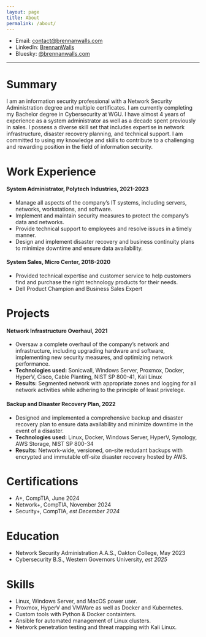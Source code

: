 ```yaml
---
layout: page
title: About
permalink: /about/
---
```


- Email: [contact@brennanwalls.com](mailto:contact@brennanwalls.com)
- LinkedIn: [BrennanWalls](https://linkedin.com/in/brennanwalls)
- Bluesky: [@brennanwalls.com](https://bsky.app/profile/brennanwalls.com)

---

# Summary

I am an information security professional with a Network Security Administration degree and multiple certificates. I am currently completing my Bachelor degree in Cybersecurity at WGU. I have almost 4 years of experience as a system administrator as well as a decade spent previously in sales. I possess a diverse skill set that includes expertise in network infrastructure, disaster recovery planning, and technical support. I am committed to using my knowledge and skills to contribute to a challenging and rewarding position in the field of information security.

# Work Experience

#### System Administrator, Polytech Industries, 2021-2023
- Manage all aspects of the company’s IT systems, including servers, networks, workstations, and software.
- Implement and maintain security measures to protect the company’s data and networks.
- Provide technical support to employees and resolve issues in a timely manner.
- Design and implement disaster recovery and business continuity plans to minimize downtime and ensure data availability.

#### System Sales, Micro Center, 2018-2020
- Provided technical expertise and customer service to help customers find and purchase the right technology products for their needs.
- Dell Product Champion and Business Sales Expert

# Projects


#### Network Infrastructure Overhaul, 2021
- Oversaw a complete overhaul of the company’s network and infrastructure, including upgrading hardware and software, implementing new security measures, and optimizing network performance.
- **Technologies used:** Sonicwall, Windows Server, Proxmox, Docker, HyperV, Cisco, Cable Planting, NIST SP 800-41, Kali Linux
- **Results:** Segmented network with appropriate zones and logging for all network activities while adhering to the principle of least privelege.

#### Backup and Disaster Recovery Plan, 2022
- Designed and implemented a comprehensive backup and disaster recovery plan to ensure data availability and minimize downtime in the event of a disaster.
- **Technologies used:** Linux, Docker, Windows Server, HyperV, Synology, AWS Storage, NIST SP 800-34
- **Results:** Network-wide, versioned, on-site redudant backups with encrypted and immutable off-site disaster recovery hosted by AWS.

# Certifications
- A+, CompTIA, June 2024
- Network+, CompTIA, November 2024
- Security+, CompTIA, *est December 2024*

# Education
- Network Security Administration A.A.S., Oakton College, May 2023
- Cybersecurity B.S., Western Governors University, *est 2025*

# Skills
- Linux, Windows Server, and MacOS power user.
- Proxmox, HyperV and VMWare as well as Docker and Kubernetes.
- Custom tools with Python & Docker containters.
- Ansible for automated management of Linux clusters.
- Network penetration testing and threat mapping with Kali Linux.